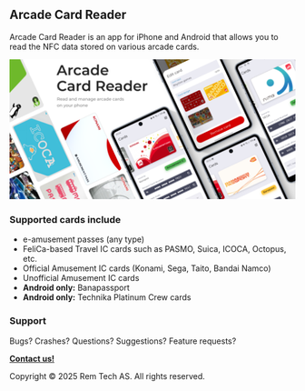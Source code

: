 ## Arcade Card Reader

Arcade Card Reader is an app for iPhone and Android that allows you to read the NFC data stored on various arcade cards.

![App cover image with screenshots](./cover-light.png)

### Supported cards include
- e-amusement passes (any type)
- FeliCa-based Travel IC cards such as PASMO, Suica, ICOCA, Octopus, etc.
- Official Amusement IC cards (Konami, Sega, Taito, Bandai Namco)
- Unofficial Amusement IC cards
- **Android only:** Banapassport
- **Android only:** Technika Platinum Crew cards

### Support

Bugs? Crashes? Questions? Suggestions? Feature requests? 

**[Contact us!](./contact.html)**



Copyright © 2025 Rem Tech AS. All rights reserved.
